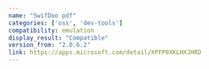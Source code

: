 ```yaml
---
name: "SwifDoo pdf"
categories: ['oss', 'dev-tools']
compatibility: emulation
display_result: "Compatible"
version_from: "2.0.6.2"
link: https://apps.microsoft.com/detail/XPFP0XKLHXJHRD
---
```

